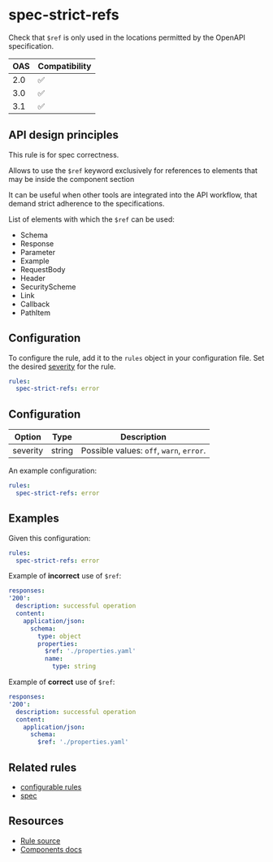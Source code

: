 # spec-strict-refs

Check that `$ref` is only used in the locations permitted by the OpenAPI specification.

| OAS | Compatibility |
| --- | ------------- |
| 2.0 | ✅            |
| 3.0 | ✅            |
| 3.1 | ✅            |

## API design principles

This rule is for spec correctness.

Allows to use the `$ref` keyword exclusively for references to elements that may be inside the component section

It can be useful when other tools are integrated into the API workflow, that demand strict adherence to the specifications.

List of elements with which the `$ref` can be used:

- Schema
- Response
- Parameter
- Example
- RequestBody
- Header
- SecurityScheme
- Link
- Callback
- PathItem

## Configuration

To configure the rule, add it to the `rules` object in your configuration file.
Set the desired [severity](/docs/cli/rules.md#severity-settings) for the rule.

```yaml
rules:
  spec-strict-refs: error
```

## Configuration

| Option   | Type   | Description                              |
| -------- | ------ | ---------------------------------------- |
| severity | string | Possible values: `off`, `warn`, `error`. |

An example configuration:

```yaml
rules:
  spec-strict-refs: error
```

## Examples

Given this configuration:

```yaml
rules:
  spec-strict-refs: error
```

Example of **incorrect** use of `$ref`:

```yaml Example
responses:
'200':
  description: successful operation
  content:
    application/json:
      schema:
        type: object
        properties:
          $ref: './properties.yaml'
          name:
            type: string
```

Example of **correct** use of `$ref`:

```yaml Example
responses:
'200':
  description: successful operation
  content:
    application/json:
      schema:
        $ref: './properties.yaml'
```

## Related rules

- [configurable rules](./configurable-rules.md)
- [spec](./spec.md)

## Resources

- [Rule source](https://github.com/Redocly/redocly-cli/blob/main/packages/core/src/rules/common/spec-strict-refs.ts)
- [Components docs](https://redocly.com/docs/openapi-visual-reference/reference/)
